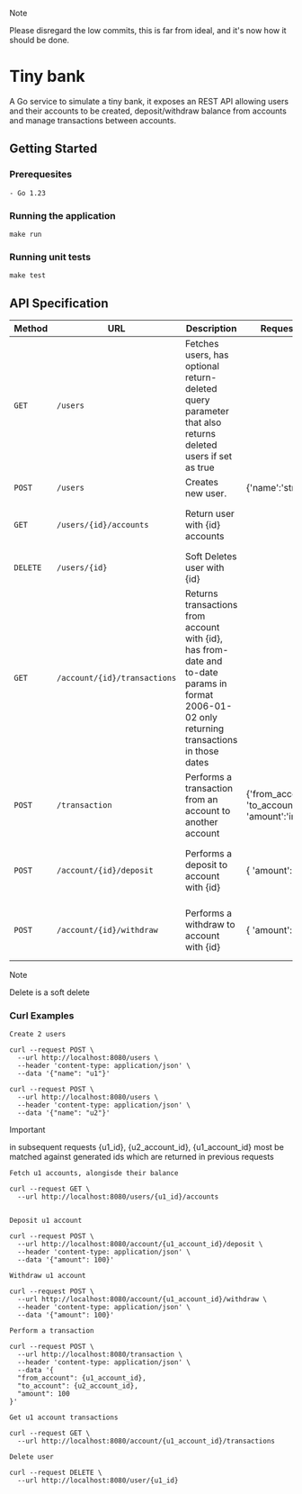 
> [!NOTE]  
> Please disregard the low commits, this is far from ideal, and it's now how it should be done. 

# Tiny bank

A Go service to simulate a tiny bank, it exposes an REST API allowing users and their accounts to be created, deposit/withdraw balance from accounts and manage transactions between accounts.

## Getting Started

### Prerequesites

```
- Go 1.23
```

### Running the application

```
make run
```

### Running unit tests

```
make test
```

## API Specification

| Method   | URL                          | Description                                                                                                                                   | Request schema                                                   | Response schema                                                                                                        |
|----------|------------------------------|-----------------------------------------------------------------------------------------------------------------------------------------------|------------------------------------------------------------------|------------------------------------------------------------------------------------------------------------------------|
| `GET`    | `/users`                     | Fetches users, has optional return-deleted query parameter that also returns deleted users if set as true                                     |                                                                  | [{'id':'string','name':'string', 'deleted_at':'string'}]                                                               |
| `POST`   | `/users`                     | Creates new user.                                                                                                                             | {'name':'string'}                                                | {'id':'string','name':'string', 'deleted_at':'string'}                                                                 |
| `GET`    | `/users/{id}/accounts`       | Return user with {id} accounts                                                                                                                |                                                                  | [{'id':'string', 'user_id':'string', 'balance':'int', 'deleted_at':'string'}]                                          |
| `DELETE` | `/users/{id}`                | Soft Deletes user with {id}                                                                                                                   |                                                                  |                                                                                                                        |
| `GET`    | `/account/{id}/transactions` | Returns transactions from account with {id}, has from-date and to-date params in format 2006-01-02 only returning transactions in those dates |                                                                  | [{'id':'string', 'from-account':'string', 'to-account':'string', 'amount':'int', 'created_at':'string}]                |
| `POST`   | `/transaction`               | Performs a transaction from an account to another account                                                                                     | {'from_account':'string', 'to_account':'string', 'amount':'int'} | {'id':'string', 'from-account':'string', 'to-account':'string', 'amount':'int', 'created_at':'string', 'type':'string} |
| `POST`   | `/account/{id}/deposit`      | Performs a deposit to account with {id}                                                                                                       | { 'amount':'int'}                                                | {'id':'string', 'to-account':'string', 'amount':'int', 'created_at':'string', 'type':'string'}                         |
| `POST`   | `/account/{id}/withdraw`     | Performs a withdraw to account with {id}                                                                                                      | { 'amount':'int'}                                                | {'id':'string', 'from-account':'string', 'amount':'int', 'created_at':'string', 'type':'string'}                       |

> [!NOTE]  
> Delete is a soft delete

### Curl Examples

```
Create 2 users

curl --request POST \
  --url http://localhost:8080/users \
  --header 'content-type: application/json' \
  --data '{"name": "u1"}'

curl --request POST \
  --url http://localhost:8080/users \
  --header 'content-type: application/json' \
  --data '{"name": "u2"}'
```

> [!IMPORTANT]  
> in subsequent requests {u1_id}, {u2_account_id}, {u1_account_id} most be matched against generated ids which are returned in previous requests
```
Fetch u1 accounts, alongisde their balance

curl --request GET \
  --url http://localhost:8080/users/{u1_id}/accounts
  

Deposit u1 account

curl --request POST \
  --url http://localhost:8080/account/{u1_account_id}/deposit \
  --header 'content-type: application/json' \
  --data '{"amount": 100}'

Withdraw u1 account

curl --request POST \
  --url http://localhost:8080/account/{u1_account_id}/withdraw \
  --header 'content-type: application/json' \
  --data '{"amount": 100}'
 
Perform a transaction

curl --request POST \
  --url http://localhost:8080/transaction \
  --header 'content-type: application/json' \
  --data '{
  "from_account": {u1_account_id},
  "to_account": {u2_account_id},
  "amount": 100
}'

Get u1 account transactions

curl --request GET \
  --url http://localhost:8080/account/{u1_account_id}/transactions

Delete user

curl --request DELETE \
  --url http://localhost:8080/user/{u1_id} 
```

